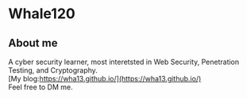 # Whale120
## About me
A cyber security learner, most interetsted in Web Security, Penetration Testing, and Cryptography.  
[My blog:https://wha13.github.io/](https://wha13.github.io/)  
Feel free to DM me.  
<!---## Status
[![Anurag's GitHub stats](https://github-readme-stats.vercel.app/api?username=William957-web)](https://github.com/anuraghazra/github-readme-stats)--->
